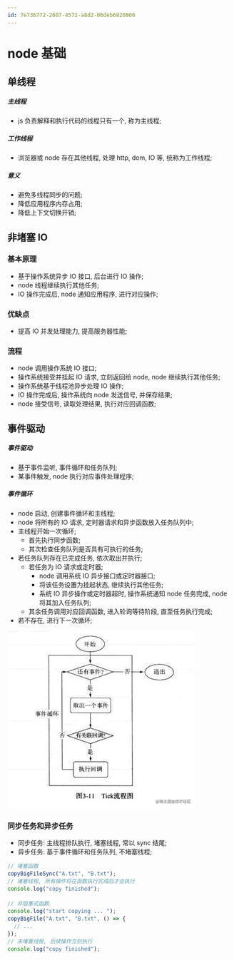 ```yaml
---
id: 7e736772-2607-4572-a8d2-06deb6920806
---
```


# node 基础

## 单线程

##### 主线程

- js 负责解释和执行代码的线程只有一个, 称为主线程;

##### 工作线程

- 浏览器或 node 存在其他线程, 处理 http, dom, IO 等, 统称为工作线程;

##### 意义

- 避免多线程同步的问题;
- 降低应用程序内存占用;
- 降低上下文切换开销;

## 非堵塞 IO

### 基本原理

- 基于操作系统异步 IO 接口, 后台进行 IO 操作;
- node 线程继续执行其他任务;
- IO 操作完成后, node 通知应用程序, 进行对应操作;

### 优缺点

- 提高 IO 并发处理能力, 提高服务器性能;

### 流程

- node 调用操作系统 IO 接口;
- 操作系统接受并挂起 IO 请求, 立刻返回给 node, node 继续执行其他任务;
- 操作系统基于线程池异步处理 IO 操作;
- IO 操作完成后, 操作系统向 node 发送信号, 并保存结果;
- node 接受信号, 读取处理结果, 执行对应回调函数;

## 事件驱动

##### 事件驱动

- 基于事件监听, 事件循环和任务队列;
- 某事件触发, node 执行对应事件处理程序;

##### 事件循环

- node 启动, 创建事件循环和主线程;
- node 将所有的 IO 请求, 定时器请求和异步函数放入任务队列中;
- 主线程开始一次循环;
  - 首先执行同步函数;
  - 其次检查任务队列是否具有可执行的任务;
- 若任务队列存在已完成任务, 依次取出并执行;
  - 若任务为 IO 请求或定时器;
    - node 调用系统 IO 异步接口或定时器接口;
    - 将该任务设置为挂起状态, 继续执行其他任务;
    - 系统 IO 异步操作或定时器超时, 操作系统通知 node 任务完成, node 将其加入任务队列;
  - 其余任务调用对应回调函数, 进入轮询等待阶段, 直至任务执行完成;
- 若不存在, 进行下一次循环;

![事件循环](images/2024-04-17-10-43-56.png)

### 同步任务和异步任务

- 同步任务: 主线程排队执行, 堵塞线程, 常以 sync 结尾;
- 异步任务: 基于事件循环和任务队列, 不堵塞线程;

```typescript
// 堵塞函数
copyBigFileSync("A.txt", "B.txt");
// 堵塞线程, 所有操作将在函数执行完成后才会执行
console.log("copy finished");

// 非阻塞式函数
console.log("start copying ... ");
copyBigFile("A.txt", "B.txt", () => {
  // ...
});
// 未堵塞线程, 后续操作立刻执行
console.log("copy finished");
```
